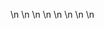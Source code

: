 

















































\n
\n
\n
\n
\n
\n
\n
\n
























































































































































